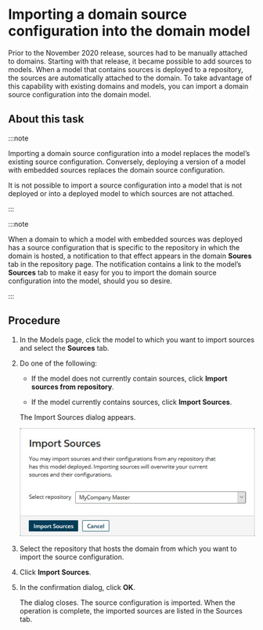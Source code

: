 # Importing a domain source configuration into the domain model 

<head>
  <meta name="guidename" content="DataHub"/>
  <meta name="context" content="GUID-f8f7cd85-ddcd-4f32-84a7-adecba23dfe1"/>
</head>


Prior to the November 2020 release, sources had to be manually attached to domains. Starting with that release, it became possible to add sources to models. When a model that contains sources is deployed to a repository, the sources are automatically attached to the domain. To take advantage of this capability with existing domains and models, you can import a domain source configuration into the domain model.

## About this task

:::note

Importing a domain source configuration into a model replaces the model’s existing source configuration. Conversely, deploying a version of a model with embedded sources replaces the domain source configuration.

It is not possible to import a source configuration into a model that is not deployed or into a deployed model to which sources are not attached.

:::

:::note

When a domain to which a model with embedded sources was deployed has a source configuration that is specific to the repository in which the domain is hosted, a notification to that effect appears in the domain **Soures** tab in the repository page. The notification contains a link to the model’s **Sources** tab to make it easy for you to import the domain source configuration into the model, should you so desire.

:::

## Procedure

1.  In the Models page, click the model to which you want to import sources and select the **Sources** tab.

2.  Do one of the following:

    -   If the model does not currently contain sources, click **Import sources from repository**.

    -   If the model currently contains sources, click **Import Sources**.

    The Import Sources dialog appears.

    ![Importing a domain source configuration into a model](../Images/Models/img-hub-import_sources_6971151b-9cec-48a4-a4fa-e9a2fb1a9b62.jpg)

3.  Select the repository that hosts the domain from which you want to import the source configuration.

4.  Click **Import Sources**.

5.  In the confirmation dialog, click **OK**.

    The dialog closes. The source configuration is imported. When the operation is complete, the imported sources are listed in the Sources tab.